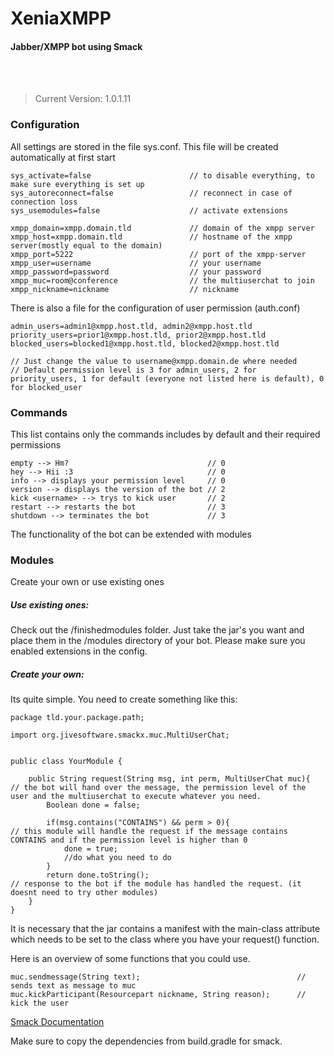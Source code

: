 # XeniaXMPP
#### Jabber/XMPP bot using Smack
<br></br>
> Current Version: 1.0.1.11 
### Configuration
All settings are stored in the file sys.conf. This file will be created automatically at first start
```
sys_activate=false                      // to disable everything, to make sure everything is set up
sys_autoreconnect=false                 // reconnect in case of connection loss 
sys_usemodules=false                    // activate extensions

xmpp_domain=xmpp.domain.tld             // domain of the xmpp server
xmpp_host=xmpp.domain.tld               // hostname of the xmpp server(mostly equal to the domain)
xmpp_port=5222                          // port of the xmpp-server
xmpp_user=username                      // your username
xmpp_password=password                  // your password
xmpp_muc=room@conference                // the multiuserchat to join
xmpp_nickname=nickname                  // nickname
```
There is also a file for the configuration of user permission (auth.conf)
```
admin_users=admin1@xmpp.host.tld, admin2@xmpp.host.tld
priority_users=prior1@xmpp.host.tld, prior2@xmpp.host.tld
blocked_users=blocked1@xmpp.host.tld, blocked2@xmpp.host.tld

// Just change the value to username@xmpp.domain.de where needed
// Default permission level is 3 for admin_users, 2 for priority_users, 1 for default (everyone not listed here is default), 0 for blocked_user
```
### Commands
This list contains only the commands includes by default and their required permissions
```
empty --> Hm?                               // 0
hey --> Hii :3                              // 0
info --> displays your permission level     // 0
version --> displays the version of the bot // 2
kick <username> --> trys to kick user       // 2
restart --> restarts the bot                // 3
shutdown --> terminates the bot             // 3
```
The functionality of the bot can be extended with modules
### Modules
Create your own or use existing ones
##### Use existing ones:
Check out the /finishedmodules folder. Just take the jar's you want and place them in the /modules directory of your bot. Please make sure you enabled extensions in the config.
##### Create your own:
Its quite simple. You need to create something like this:
```
package tld.your.package.path;

import org.jivesoftware.smackx.muc.MultiUserChat;


public class YourModule {

    public String request(String msg, int perm, MultiUserChat muc){     // the bot will hand over the message, the permission level of the user and the multiuserchat to execute whatever you need.
        Boolean done = false;

        if(msg.contains("CONTAINS") && perm > 0){                       // this module will handle the request if the message contains CONTAINS and if the permission level is higher than 0 
            done = true;
            //do what you need to do
        }
        return done.toString();                                         // response to the bot if the module has handled the request. (it doesnt need to try other modules)
    }
}
```
It is necessary that the jar contains a manifest with the main-class attribute which needs to be set to the class where you have your request() function.</p>
Here is an overview of some functions that you could use.
```
muc.sendmessage(String text);                                   // sends text as message to muc
muc.kickParticipant(Resourcepart nickname, String reason);      // kick the user
```
[Smack Documentation](http://download.igniterealtime.org/smack/docs/latest/documentation/)
<p>Make sure to copy the dependencies from build.gradle for smack.